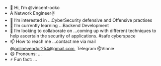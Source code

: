 - 👋 Hi, I’m @vincent-ooko
- A Network Engineer✌
- 👀 I’m interested in ...CyberSecurity defensive and Offensive practises
- 🌱 I’m currently learning ...Backend Development
- 💞️ I’m looking to collaborate on ...coming up with different techniques to help ascertain the security of applications. #safe cyberspace
- 📫 How to reach me ...contact me via mail @onlinevendor254@gmail.com, Telegram @Vinnie
- 😄 Pronouns: ...
- ⚡ Fun fact: ...  

<!---
vincent-ooko/vincent-ooko is a ✨ special ✨ repository because its `README.md` (this file) appears on your GitHub profile.
You can click the Preview link to take a look at your changes.
--->
